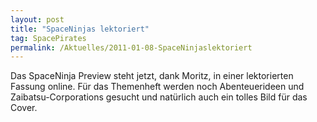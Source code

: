 ```yaml
---
layout: post
title: "SpaceNinjas lektoriert"
tag: SpacePirates
permalink: /Aktuelles/2011-01-08-SpaceNinjaslektoriert
---
```


Das SpaceNinja Preview steht jetzt, dank Moritz, in einer lektorierten Fassung online. Für das Themenheft werden noch Abenteuerideen und Zaibatsu-Corporations gesucht und natürlich auch ein tolles Bild für das Cover.


